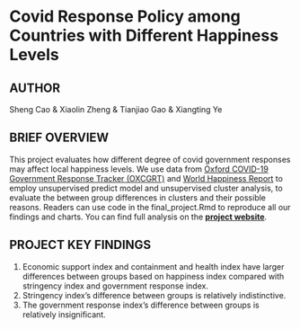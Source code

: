 # Covid Response Policy among Countries with Different Happiness Levels

## AUTHOR

Sheng Cao & Xiaolin Zheng & Tianjiao Gao & Xiangting Ye

## BRIEF OVERVIEW 

This project evaluates how different degree of covid government responses may affect local happiness levels. We use data from [Oxford COVID-19 Government 
Response Tracker (OXCGRT)](https://www.bsg.ox.ac.uk/research/research-projects/covid-19-government-response-tracker) and [World Happiness Report](https://worldhappiness.report/) to employ unsupervised predict model and unsupervised cluster analysis, to evaluate the between group differences in clusters and their possible reasons. Readers can use code in the final_project.Rmd to reproduce all our findings and charts. You can find full analysis on the [**project website**](https://vladimircao.github.io/final_project/).

## PROJECT KEY FINDINGS

1. Economic support index and containment and health index have larger differences between groups based on happiness index compared with stringency index and government response index. 
3. Stringency index’s difference between groups is relatively indistinctive. 
4. The government response index’s difference between groups is relatively insignificant.
